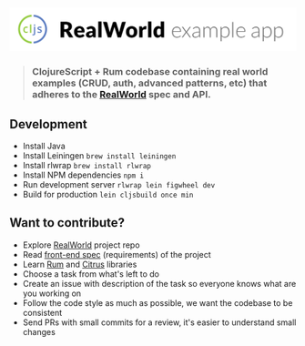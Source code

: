 ![ClojureScript + Rum example app](logo.png)


> ### ClojureScript + Rum codebase containing real world examples (CRUD, auth, advanced patterns, etc) that adheres to the [RealWorld](https://github.com/gothinkster/realworld-example-apps) spec and API.

## Development

- Install Java
- Install Leiningen `brew install leiningen`
- Install rlwrap `brew install rlwrap`
- Install NPM dependencies `npm i`
- Run development server `rlwrap lein figwheel dev`
- Build for production `lein cljsbuild once min`

## Want to contribute?

- Explore [RealWorld](https://github.com/gothinkster/realworld) project repo
- Read [front-end spec](https://github.com/gothinkster/realworld/tree/master/spec#frontend-specs) (requirements) of the project
- Learn [Rum](https://github.com/tonsky/rum/) and [Citrus](https://github.com/roman01la/citrus) libraries
- Choose a task from what's left to do
- Create an issue with description of the task so everyone knows what are you working on
- Follow the code style as much as possible, we want the codebase to be consistent
- Send PRs with small commits for a review, it's easier to understand small changes
